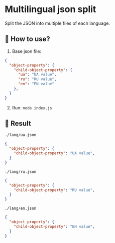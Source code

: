 # Multilingual json split
Split the JSON into multiple files of each language.


## 🤔 How to use?

1. Base json file:

```json
{
  "object-property": {
    "child-object-property": {
      "ua": "UA value",
      "ru": "RU value",
      "en": "EN value"
    },
  }
}
```

2. Run: `node index.js`

## 🎉 Result

`./lang/ua.json`

```json
{
  "object-property": {
    "child-object-property": "UA value",
  }
}
```

`./lang/ru.json`

```json
{
  "object-property": {
    "child-object-property": "RU value",
  }
}
```

`./lang/en.json`

```json
{
  "object-property": {
    "child-object-property": "EN value",
  }
}
```



